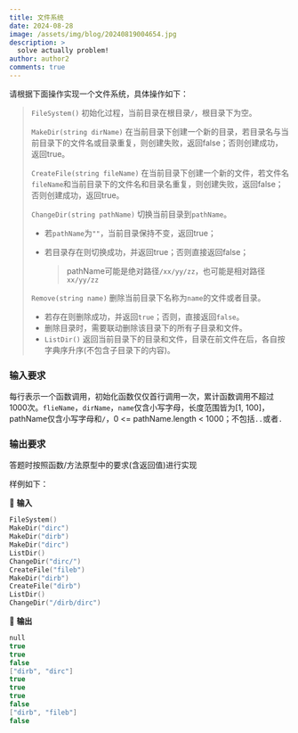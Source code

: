 ```yaml
---
title: 文件系统
date: 2024-08-28
image: /assets/img/blog/20240819004654.jpg
description: >
  solve actually problem!
author: author2
comments: true
---
```


请根据下面操作实现一个文件系统，具体操作如下：

> `FileSystem()` 初始化过程，当前目录在根目录`/`，根目录下为空。
>
> `MakeDir(string dirName)` 在当前目录下创建一个新的目录，若目录名与当前目录下的文件名或目录重复，则创建失败，返回false；否则创建成功，返回true。
>
> `CreateFile(string fileName)` 在当前目录下创建一个新的文件，若文件名`fileName`和当前目录下的文件名和目录名重复，则创建失败，返回false；否则创建成功，返回true。
>
> `ChangeDir(string pathName)` 切换当前目录到`pathName`。
>
> - 若`pathName`为`""`，当前目录保持不变，返回true；
>
> - 若目录存在则切换成功，并返回true；否则直接返回false；
>
>     > pathName可能是绝对路径`/xx/yy/zz`，也可能是相对路径`xx/yy/zz`
>
> `Remove(string name)` 删除当前目录下名称为`name`的文件或者目录。
>
> - 若存在则删除成功，并返回`true`；否则，直接返回`false`。
> - 删除目录时，需要联动删除该目录下的所有子目录和文件。
> - `ListDir()` 返回当前目录下的目录和文件，目录在前文件在后，各自按字典序升序(不包含子目录下的内容)。

###  输入要求

每行表示一个函数调用，初始化函数仅仅首行调用一次，累计函数调用不超过1000次。`flieName`，`dirName`，`name`仅含小写字母，长度范围皆为[1, 100]，pathName仅含小写字母和`/`，0 <= pathName.length < 1000；不包括`..`或者`.`

### 输出要求

答题时按照函数/方法原型中的要求(含返回值)进行实现

样例如下：

:star2: **输入**

```c++
FileSystem()
MakeDir("dirc")
MakeDir("dirb")
MakeDir("dirc")
ListDir()
ChangeDir("dirc/")
CreateFile("fileb")
MakeDir("dirb")
CreateFile("dirb")
ListDir()
ChangeDir("/dirb/dirc")
```

:star2: **输出**

```c++
null
true
true
false
["dirb", "dirc"]
true
true
true
false
["dirb", "fileb"]
false
```

